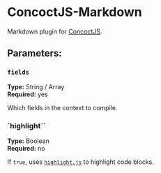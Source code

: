 # ConcoctJS-Markdown

Markdown plugin for [ConcoctJS](https://github.com/EyalAr/ConcoctJS/).

## Parameters:

### `fields`

**Type:** String / Array  
**Required:** yes

Which fields in the context to compile.

### `highlight``

**Type:** Boolean  
**Required:** no

If `true`, uses [`highlight.js`](https://github.com/isagalaev/highlight.js) to highlight code blocks.